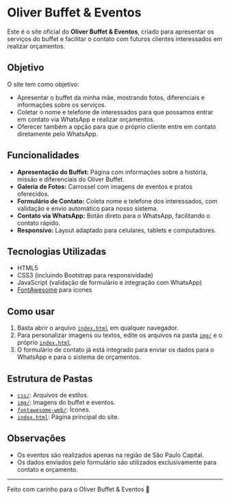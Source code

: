 # Oliver Buffet & Eventos

Este é o site oficial do **Oliver Buffet & Eventos**, criado para apresentar os serviços do buffet e facilitar o contato com futuros clientes interessados em realizar orçamentos.

## Objetivo

O site tem como objetivo:
- Apresentar o buffet da minha mãe, mostrando fotos, diferenciais e informações sobre os serviços.
- Coletar o nome e telefone de interessados para que possamos entrar em contato via WhatsApp e realizar orçamentos.
- Oferecer também a opção para que o próprio cliente entre em contato diretamente pelo WhatsApp.

## Funcionalidades

- **Apresentação do Buffet:** Página com informações sobre a história, missão e diferenciais do Oliver Buffet.
- **Galeria de Fotos:** Carrossel com imagens de eventos e pratos oferecidos.
- **Formulário de Contato:** Coleta nome e telefone dos interessados, com validação e envio automático para nosso sistema.
- **Contato via WhatsApp:** Botão direto para o WhatsApp, facilitando o contato rápido.
- **Responsivo:** Layout adaptado para celulares, tablets e computadores.

## Tecnologias Utilizadas

- HTML5
- CSS3 (incluindo Bootstrap para responsividade)
- JavaScript (validação de formulário e integração com WhatsApp)
- [FontAwesome](fontawesome-web/) para ícones

## Como usar

1. Basta abrir o arquivo [`index.html`](index.html) em qualquer navegador.
2. Para personalizar imagens ou textos, edite os arquivos na pasta [`img/`](img/) e o próprio [`index.html`](index.html).
3. O formulário de contato já está integrado para enviar os dados para o WhatsApp e para o sistema de orçamentos.

## Estrutura de Pastas

- [`css/`](css/): Arquivos de estilos.
- [`img/`](img/): Imagens do buffet e eventos.
- [`fontawesome-web/`](fontawesome-web/): Ícones.
- [`index.html`](index.html): Página principal do site.

## Observações

- Os eventos são realizados apenas na região de São Paulo Capital.
- Os dados enviados pelo formulário são utilizados exclusivamente para contato e orçamento.

---

Feito com carinho para o Oliver Buffet & Eventos 💚